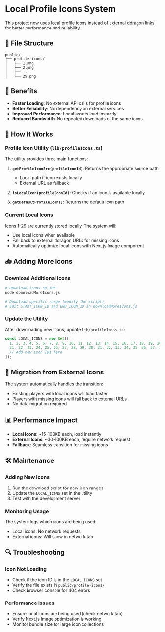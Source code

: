 # Local Profile Icons System

This project now uses local profile icons instead of external ddragon links for better performance and reliability.

## 📁 File Structure

```
public/
├── profile-icons/
│   ├── 1.png
│   ├── 2.png
│   ├── ...
│   └── 29.png
```

## 🚀 Benefits

- **Faster Loading**: No external API calls for profile icons
- **Better Reliability**: No dependency on external services
- **Improved Performance**: Local assets load instantly
- **Reduced Bandwidth**: No repeated downloads of the same icons

## 🔧 How It Works

### Profile Icon Utility (`lib/profileIcons.ts`)

The utility provides three main functions:

1. **`getProfileIconSrc(profileIconId)`**: Returns the appropriate source path
   - Local path if icon exists locally
   - External URL as fallback

2. **`isLocalIcon(profileIconId)`**: Checks if an icon is available locally

3. **`getDefaultProfileIcon()`**: Returns the default icon path

### Current Local Icons

Icons 1-29 are currently stored locally. The system will:
- Use local icons when available
- Fall back to external ddragon URLs for missing icons
- Automatically optimize local icons with Next.js Image component

## 📥 Adding More Icons

### Download Additional Icons

```bash
# Download icons 30-100
node downloadMoreIcons.js

# Download specific range (modify the script)
# Edit START_ICON_ID and END_ICON_ID in downloadMoreIcons.js
```

### Update the Utility

After downloading new icons, update `lib/profileIcons.ts`:

```typescript
const LOCAL_ICONS = new Set([
  1, 2, 3, 4, 5, 6, 7, 8, 9, 10, 11, 12, 13, 14, 15, 16, 17, 18, 19, 20, 
  21, 22, 23, 24, 25, 26, 27, 28, 29, 30, 31, 32, 33, 34, 35, 36, 37, 38, 39, 40
  // Add new icon IDs here
]);
```

## 🔄 Migration from External Icons

The system automatically handles the transition:
- Existing players with local icons will load faster
- Players with missing icons will fall back to external URLs
- No data migration required

## 📊 Performance Impact

- **Local Icons**: ~15-100KB each, load instantly
- **External Icons**: ~30-100KB each, require network request
- **Fallback**: Seamless transition for missing icons

## 🛠️ Maintenance

### Adding New Icons

1. Run the download script for new icon ranges
2. Update the `LOCAL_ICONS` set in the utility
3. Test with the development server

### Monitoring Usage

The system logs which icons are being used:
- Local icons: No network requests
- External icons: Will show in network tab

## 🔍 Troubleshooting

### Icon Not Loading
- Check if the icon ID is in the `LOCAL_ICONS` set
- Verify the file exists in `public/profile-icons/`
- Check browser console for 404 errors

### Performance Issues
- Ensure local icons are being used (check network tab)
- Verify Next.js Image optimization is working
- Monitor bundle size for large icon collections 